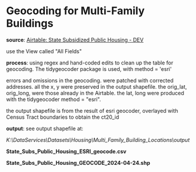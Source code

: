 # Geocoding for Multi-Family Buildings

__source__:  [Airtable: State Subsidized Public Housing - DEV](https://airtable.com/appOJcXh3ZWTq3UY7?)

use the View called "All Fields"

__process__:  using regex and hand-coded edits to clean up the table for geocoding.   The tidygeocoder package is used, with method = 'esri'

errors and omissions in the geocoding.  were patched with corrected addresses.   all the x, y were preserved in the output shapefile.  the orig_lat, orig_long, were those already in the Airtable. the lat, long were produced with the tidygeocoder method = "esri".   

the output shapefile is from the result of esri geocoder, overlayed with Census Tract boundaries to obtain the ct20_id

__output__:  see output shapefile at:  

_K:\DataServices\Datasets\Housing\Multi_Family_Building_Locations\output_

__State_Subs_Public_Housing_ESRI_geocode.csv__

__State_Subs_Public_Housing_GEOCODE_2024-04-24.shp__





